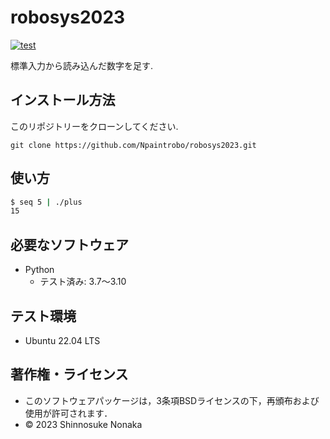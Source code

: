 # robosys2023

[![test](https://github.com/Npaintrobo/robosys2023/actions/workflows/test.yml/badge.svg)](https://github.com/Npaintrobo/robosys2023/actions/workflows/test.yml)

標準入力から読み込んだ数字を足す.

## インストール方法

このリポジトリーをクローンしてください.
```
git clone https://github.com/Npaintrobo/robosys2023.git
```

## 使い方

```bash
$ seq 5 | ./plus
15
```

## 必要なソフトウェア

* Python
    * テスト済み: 3.7〜3.10

## テスト環境

* Ubuntu 22.04 LTS

## 著作権・ライセンス

* このソフトウェアパッケージは，3条項BSDライセンスの下，再頒布および使用が許可されます．
* © 2023 Shinnosuke Nonaka
